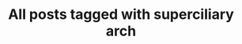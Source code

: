 ---
layout: tag
title: "All posts tagged with superciliary arch"
permalink: /weblog/tags/superciliary-arch/
taxonomy: superciliary arch
---